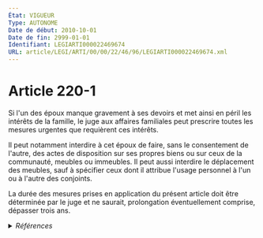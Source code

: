```yaml
---
État: VIGUEUR
Type: AUTONOME
Date de début: 2010-10-01
Date de fin: 2999-01-01
Identifiant: LEGIARTI000022469674
URL: article/LEGI/ARTI/00/00/22/46/96/LEGIARTI000022469674.xml
---
```


<h1>Article 220-1</h1>

Si l'un des époux manque gravement à ses devoirs et met ainsi en péril les
intérêts de la famille, le juge aux affaires familiales peut prescrire toutes
les mesures urgentes que requièrent ces intérêts.<br />

Il peut notamment interdire à cet époux de faire, sans le consentement de
l'autre, des actes de disposition sur ses propres biens ou sur ceux de la
communauté, meubles ou immeubles. Il peut aussi interdire le déplacement des
meubles, sauf à spécifier ceux dont il attribue l'usage personnel à l'un ou à
l'autre des conjoints.<br />

La durée des mesures prises en application du présent article doit être
déterminée par le juge et ne saurait, prolongation éventuellement comprise,
dépasser trois ans.


<details>
  <summary><em>Références</em></summary>

  <h2>Articles faisant référence à l'article</h2>
  
  <ul>
    <li>
      <a href="https://legal.tricoteuses.fr//redirection/LEGIARTI000022455664?vers=git&vers=legifrance">LOI n° 2010-769 du 9 juillet 2010 relative aux violences faites spécifiquement aux femmes, aux violences au sein des couples et aux incidences de ces dernières sur les enfants - article 1 ENTIEREMENT_MODIF</a> MODIFIE source
    </li>
  </ul>
  
  <h2>Références faites par l'article</h2>
  
  <ul>
    <li>
      1924-06-01 CITATION cible <a href="https://legal.tricoteuses.fr//redirection/LEGIARTI000006284030?vers=git&vers=legifrance">Loi du 1er juin 1924 mettant en vigueur la législation civile française dans les départements du Bas-Rhin, du Haut-Rhin et de la Moselle - article 30 AUTONOME ABROGE, en vigueur du 1986-01-07 au 1991-01-03</a>
    </li>
    <li>
      1965-07-13 CITATION cible <a href="https://legal.tricoteuses.fr//redirection/LEGIARTI000006472784?vers=git&vers=legifrance">Loi n° 65-570 du 13 juillet 1965 portant réforme des régimes matrimoniaux - article 6 AUTONOME VIGUEUR, en vigueur depuis le 1994-03-01</a>
    </li>
    <li>
      1967-03-23 CITATION cible <a href="https://legal.tricoteuses.fr//redirection/LEGIARTI000006539679?vers=git&vers=legifrance">Décret n°67-237 du 23 mars 1967 relatif au registre du commerce et des sociétés - article 30 AUTONOME ABROGE, en vigueur du 1978-07-07 au 1984-05-31</a>
    </li>
    <li>
      1967-03-23 CITATION cible <a href="https://legal.tricoteuses.fr//redirection/LEGIARTI000006539369?vers=git&vers=legifrance">Décret n°67-237 du 23 mars 1967 relatif au registre du commerce et des sociétés - article 9 AUTONOME ABROGE, en vigueur du 1979-06-03 au 1984-05-31</a>
    </li>
    <li>
      1984-05-30 CITATION cible <a href="https://legal.tricoteuses.fr//redirection/LEGIARTI000006541237?vers=git&vers=legifrance">Décret n°84-406 du 30 mai 1984 relatif au registre du commerce et des sociétés - article 8 AUTONOME MODIFIE, en vigueur du 2005-02-02 au 2005-05-26</a>
    </li>
    <li>
      1987-07-29 CITATION cible <a href="https://legal.tricoteuses.fr//redirection/LEGIARTI000021182222?vers=git&vers=legifrance">Arrêté du 29 juillet 1987 relatif aux plafonds de ressources des bénéficiaires de la législation sur les habitations à loyer modéré et des nouvelles aides de l'Etat en secteur locatif - article 4 AUTONOME MODIFIE, en vigueur du 2007-10-26 au 2007-12-14</a>
    </li>
    <li>
      1988-02-09 CITATION cible <a href="https://legal.tricoteuses.fr//redirection/LEGIARTI000006884416?vers=git&vers=legifrance">Arrêté du 9 février 1988 relatif au registre du commerce et des sociétés - article Annexe I AUTONOME ABROGE, en vigueur du 1998-07-04 au 2009-01-21</a>
    </li>
    <li>
      1988-02-09 CITATION cible <a href="https://legal.tricoteuses.fr//redirection/LEGIARTI000006884427?vers=git&vers=legifrance">Arrêté du 9 février 1988 relatif au registre du commerce et des sociétés - article Annexe II AUTONOME ABROGE, en vigueur du 1998-07-04 au 2009-01-21</a>
    </li>
    <li>
      1988-02-09 CITATION cible <a href="https://legal.tricoteuses.fr//redirection/LEGIARTI000006884438?vers=git&vers=legifrance">Arrêté du 9 février 1988 relatif au registre du commerce et des sociétés - article Annexe III AUTONOME ABROGE, en vigueur du 1998-07-04 au 2009-01-21</a>
    </li>
    <li>
      1988-02-09 CITATION cible <a href="https://legal.tricoteuses.fr//redirection/LEGIARTI000006884468?vers=git&vers=legifrance">Arrêté du 9 février 1988 relatif au registre du commerce et des sociétés - article Annexe VI AUTONOME ABROGE, en vigueur du 1998-07-04 au 2009-01-21</a>
    </li>
    <li>
      1991-07-09 CITATION cible <a href="https://legal.tricoteuses.fr//redirection/LEGIARTI000006491449?vers=git&vers=legifrance">Loi n° 91-650 du 9 juillet 1991 portant réforme des procédures civiles d'exécution - article 66-1 AUTONOME MODIFIE, en vigueur du 2005-01-01 au 2010-10-01</a>
    </li>
    <li>
      2010-07-09 MODIFIE cible <a href="https://legal.tricoteuses.fr//redirection/LEGIARTI000022455664?vers=git&vers=legifrance">LOI n° 2010-769 du 9 juillet 2010 relative aux violences faites spécifiquement aux femmes, aux violences au sein des couples et aux incidences de ces dernières sur les enfants - article 1 ENTIEREMENT_MODIF</a>
    </li>
    <li>
      2999-01-01 CITATION cible <a href="https://legal.tricoteuses.fr//redirection/LEGIARTI000022469676?vers=git&vers=legifrance">Code civil - article 257 AUTONOME ABROGE, en vigueur du 2010-10-01 au 2021-01-01</a>
    </li>
    <li>
      2999-01-01 CITATION cible <a href="https://legal.tricoteuses.fr//redirection/LEGIARTI000020465993?vers=git&vers=legifrance">Code de la construction et de l'habitation - article L441-1 AUTONOME MODIFIE, en vigueur du 2009-03-28 au 2010-10-01</a>
    </li>
    <li>
      2999-01-01 CITATION cible <a href="https://legal.tricoteuses.fr//redirection/LEGIARTI000022868908?vers=git&vers=legifrance">Code de procédure civile - article 1290 AUTONOME VIGUEUR, en vigueur depuis le 2010-10-01</a>
    </li>
  </ul>
</details>

